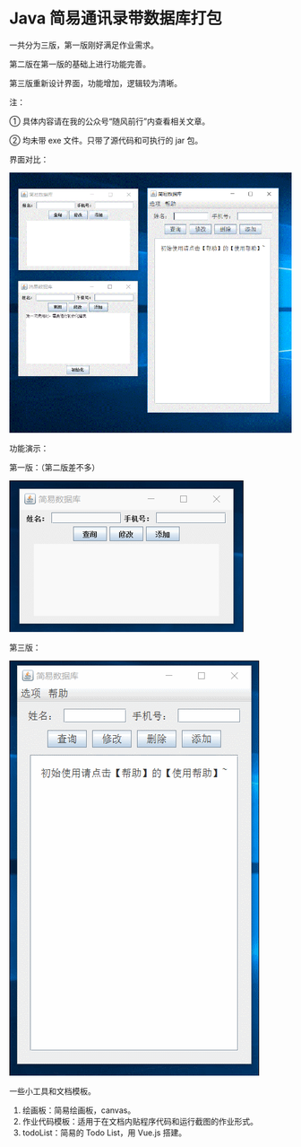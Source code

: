 # Java 简易通讯录带数据库打包



一共分为三版，第一版刚好满足作业需求。

第二版在第一版的基础上进行功能完善。

第三版重新设计界面，功能增加，逻辑较为清晰。

注：

① 具体内容请在我的公众号“随风前行”内查看相关文章。

② 均未带 exe 文件。只带了源代码和可执行的 jar 包。

界面对比：

![界面对比](.\browse\界面对比.gif)

功能演示：

第一版：（第二版差不多）

![界面演示](.\browse\界面演示.gif)

第三版：

![新界面](.\browse\新界面.gif)

一些小工具和文档模板。

1. 绘画板：简易绘画板，canvas。
2. 作业代码模板：适用于在文档内贴程序代码和运行截图的作业形式。
3. todoList：简易的 Todo List，用 Vue.js 搭建。
